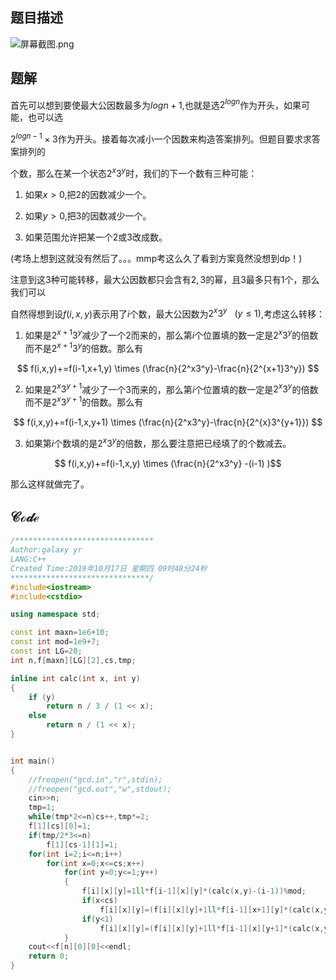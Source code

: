 ## 题目描述

![屏幕截图.png](https://i.loli.net/2019/10/17/3xmptjHKlhR6kcy.png)

## 题解

首先可以想到要使最大公因数最多为$logn+1$,也就是选$2^{logn}$作为开头，如果可能，也可以选

$2^{logn-1}\times3$作为开头。接着每次减小一个因数来构造答案排列。但题目要求求答案排列的

个数，那么在某一个状态$2^x3^y$时，我们的下一个数有三种可能：

1. 如果$x>0$,把$2$的因数减少一个。

2. 如果$y>0$,把$3$的因数减少一个。

3. 如果范围允许把某一个$2$或$3$改成数。

(考场上想到这就没有然后了。。。mmp考这么久了看到方案竟然没想到dp！)

注意到这3种可能转移，最大公因数都只会含有$2,3$的幂，且$3$最多只有$1$个，那么我们可以

自然得想到设$f(i,x,y)$表示用了$i$个数，最大公因数为$2^x3^y~~~(y\leq 1)$,考虑这么转移：

1.  如果是$2^{x+1}3^y$减少了一个$2$而来的，那么第$i$个位置填的数一定是$2^x3^y$的倍数而不是$2^{x+1}3^y$的倍数。那么有

$$ f(i,x,y)+=f(i-1,x+1,y) \times (\frac{n}{2^x3^y}-\frac{n}{2^{x+1}3^y}) $$

2.  如果是$2^{x}3^{y+1}$减少了一个$3$而来的，那么第$i$个位置填的数一定是$2^x3^y$的倍数而不是$2^{x}3^{y+1}$的倍数。那么有

$$ f(i,x,y)+=f(i-1,x,y+1) \times (\frac{n}{2^x3^y}-\frac{n}{2^{x}3^{y+1}}) $$

3. 如果第$i$个数填的是$2^x3^y$的倍数，那么要注意把已经填了的个数减去。

$$ f(i,x,y)+=f(i-1,x,y) \times (\frac{n}{2^x3^y} -(i-1) )$$

那么这样就做完了。

## $\mathcal{Code}$

```cpp
/*******************************
Author:galaxy yr
LANG:C++
Created Time:2019年10月17日 星期四 09时48分24秒
*******************************/
#include<iostream>
#include<cstdio>

using namespace std;

const int maxn=1e6+10;
const int mod=1e9+7;
const int LG=20;
int n,f[maxn][LG][2],cs,tmp;

inline int calc(int x, int y)
{
    if (y)
        return n / 3 / (1 << x);
    else
        return n / (1 << x);
}


int main()
{
    //freopen("gcd.in","r",stdin);
    //freopen("gcd.out","w",stdout);
    cin>>n;
    tmp=1;
    while(tmp*2<=n)cs++,tmp*=2;
    f[1][cs][0]=1;
    if(tmp/2*3<=n)
        f[1][cs-1][1]=1;
    for(int i=2;i<=n;i++)
        for(int x=0;x<=cs;x++)
            for(int y=0;y<=1;y++)
            {
                f[i][x][y]=1ll*f[i-1][x][y]*(calc(x,y)-(i-1))%mod;
                if(x<cs)
                    f[i][x][y]=(f[i][x][y]+1ll*f[i-1][x+1][y]*(calc(x,y)-calc(x+1,y)%mod))%mod;
                if(y<1)
                    f[i][x][y]=(f[i][x][y]+1ll*f[i-1][x][y+1]*(calc(x,y)-calc(x,y+1))%mod)%mod;
            }
    cout<<f[n][0][0]<<endl;
    return 0;
}

```
